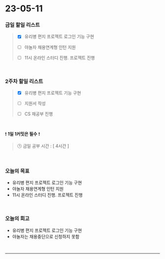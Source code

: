 # 23-05-11
### 금일 할일 리스트
> - [x]  유리병 편지 프로젝트 로그인 기능 구현
>
> - [ ]  야놀자 채용연계형 인턴 지원
>
> - [ ]  11시 온라인 스터디 진행. 프로젝트 진행


<br/>

### 2주차 할일 리스트  
> - [x]  유리병 편지 프로젝트 기능 구현
>
> - [ ]  지원서 작성
>
> - [ ]  CS 재공부 진행

<br/>

❗ **1일 1커밋은 필수** ❗
> 🕒 금일 공부 시간 : [ 4시간 ]
  
<br/>

### 오늘의 목표
- 유리병 편지 프로젝트 로그인 기능 구현
- 야놀자 채용연계형 인턴 지원
- 11시 온라인 스터디 진행. 프로젝트 진행

<br>

### 오늘의 회고
- 유리병 편지 프로젝트 로그인 기능 구현
- 야놀자는 채용중단으로 신청하지 못함

<br/>

------------  
